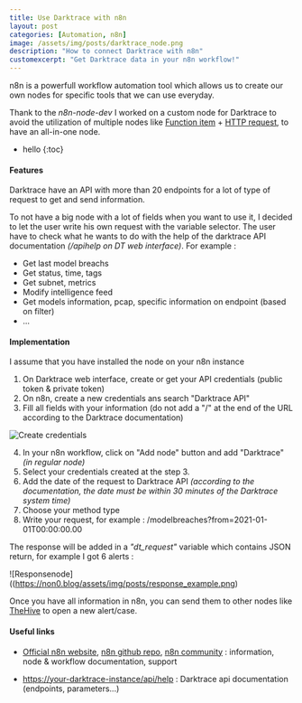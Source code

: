 ```yaml
---
title: Use Darktrace with n8n
layout: post
categories: [Automation, n8n]
image: /assets/img/posts/darktrace_node.png
description: "How to connect Darktrace with n8n"
customexcerpt: "Get Darktrace data in your n8n workflow!"
---
```


n8n is a powerfull  workflow automation tool which allows us to create our own nodes for specific tools that we can use everyday.

Thank to the *n8n-node-dev* I worked on a custom node for Darktrace to avoid the utilization of multiple nodes like [Function item](https://docs.n8n.io/nodes/n8n-nodes-base.functionItem/) + [HTTP request](https://docs.n8n.io/nodes/n8n-nodes-base.httpRequest/), to have an all-in-one node.

* hello
{:toc}


#### Features

Darktrace have an API with more than 20 endpoints for a lot of type of request to get and send information.

To not have a big node with a lot of fields when you want to use it, I decided to let the user write his own request with the variable selector. The user have to check what he wants to do with the help of the darktrace API documentation *(/apihelp on DT web interface)*. For example :

- Get last model breachs 
- Get status, time, tags
- Get subnet, metrics
- Modify intelligence feed
- Get models information, pcap, specific information on endpoint (based on filter)
- ...

#### Implementation

I assume that you have installed the node on your n8n instance

1. On Darktrace web interface, create or get your API credentials (public token & private token)
2. On n8n, create a new credentials ans search "Darktrace API"
3. Fill all fields with your information (do not add a "/" at the end of the URL according to the Darktrace documentation)

![Create credentials](https://non0.blog/assets/img/posts/credentials.png)



4. In your n8n workflow, click on "Add node" button and add "Darktrace" *(in regular node)*
5. Select your credentials created at the step 3.
6. Add the date of the request to Darktrace API *(according to the documentation, the date must be within 30 minutes of the Darktrace system time)*
7. Choose your method type
8. Write your request, for example : /modelbreaches?from=2021-01-01T00:00:00.00



The response will be added in a *"dt_request"* variable which contains JSON return, for example I got 6 alerts :



![Responsenode]((https://non0.blog/assets/img/posts/response_example.png)



Once you have all information in n8n, you can send them to other nodes like [TheHive](https://docs.n8n.io/nodes/n8n-nodes-base.theHive/) to open a new alert/case.



#### Useful links

- [Official n8n website](https://n8n.io/), [n8n github repo](https://github.com/n8n-io/n8n), [n8n community](https://community.n8n.io/) : information, node & workflow documentation, support

- [https://your-darktrace-instance/api/help](https://your-darktrace-instance/api/help) : Darktrace api documentation (endpoints, parameters...)

